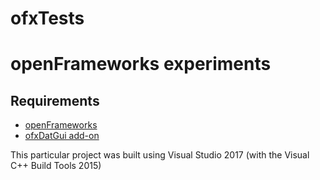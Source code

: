 # ofxTests
openFrameworks experiments
======

## Requirements

* [openFrameworks](http://openframeworks.cc/)
* [ofxDatGui add-on](https://braitsch.github.io/ofxDatGui/)

This particular project was built using Visual Studio 2017 (with the Visual C++ Build Tools 2015)
